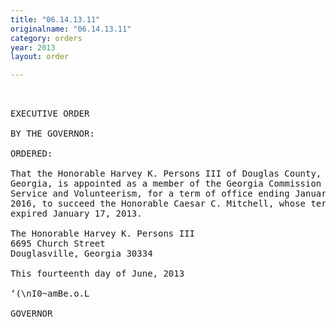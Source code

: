 ```yaml
---
title: "06.14.13.11"
originalname: "06.14.13.11"
category: orders
year: 2013
layout: order

---
```

<pre>
 

EXECUTIVE ORDER

BY THE GOVERNOR:

ORDERED:

That the Honorable Harvey K. Persons III of Douglas County,
Georgia, is appointed as a member of the Georgia Commission on
Service and Volunteerism, for a term of office ending January 17,
2016, to succeed the Honorable Caesar C. Mitchell, whose term
expired January 17, 2013.

The Honorable Harvey K. Persons III
6695 Church Street
Douglasville, Georgia 30334

This fourteenth day of June, 2013

‘(\nI0~amBe.o.L

GOVERNOR

</pre>
